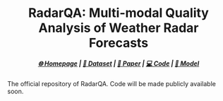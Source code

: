 <div align="center">
<h1> RadarQA: Multi-modal Quality Analysis of Weather Radar Forecasts </h1>
</div>
<h5 align="center">
    <a href="todo">🌐 Homepage</a> | <a href="https://huggingface.co/datasets/hexmSeeU/RQA-70K">🤗 Dataset</a> | <a href="https://arxiv.org/pdf/2508.12291">📑 Paper</a> | <a href="https://github.com/hexmSeeU/RadarQA">💻 Code</a> | <a href="https://huggingface.co/hexmSeeU/RadarQA-7B">🤗 Model</a> 
</h5> 
The official repository of RadarQA. Code will be made publicly available soon.
